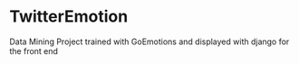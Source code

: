 # TwitterEmotion
Data Mining Project trained with GoEmotions and displayed with django for the front end
